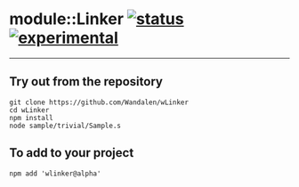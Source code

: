 
# module::Linker  [![status](https://github.com/Wandalen/wLinker/workflows/publish/badge.svg)](https://github.com/Wandalen/wLinker/actions?query=workflow%3Apublish) [![experimental](https://img.shields.io/badge/stability-experimental-orange.svg)](https://github.com/emersion/stability-badges#experimental)

___

## Try out from the repository
```
git clone https://github.com/Wandalen/wLinker
cd wLinker
npm install
node sample/trivial/Sample.s
```

## To add to your project
```
npm add 'wlinker@alpha'
```





